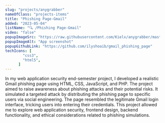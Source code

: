 ```yaml
---
slug: "projects/anygrabber"
nameOfClass: "projects-items"
title: "Phishing Page-Gmail"
added: "2023-05-04"
listName: "🔍 /Phishing Page-Gmail"
video: "false"
popupImageSrc: "https://raw.githubusercontent.com/Kielx/anygrabber/master/assets_readme/screenshot1.png"
popupImageAlt: "App screenshot"
popupGithubLink: "https://github.com/ilyshoaib/gmail_phishing_page"
techIcons: [
        "css3",
        "html5",
      ]
---
```


In my web application security end-semester project, I developed a realistic Gmail phishing page using HTML, CSS, JavaScript, and PHP. The project aimed to raise awareness about phishing attacks and their potential risks. It simulated a targeted attack by distributing the phishing page to specific users via social engineering. The page resembled the legitimate Gmail login interface, tricking users into entering their credentials. This project allowed me to explore web application security, frontend design, backend functionality, and ethical considerations related to phishing simulations.


